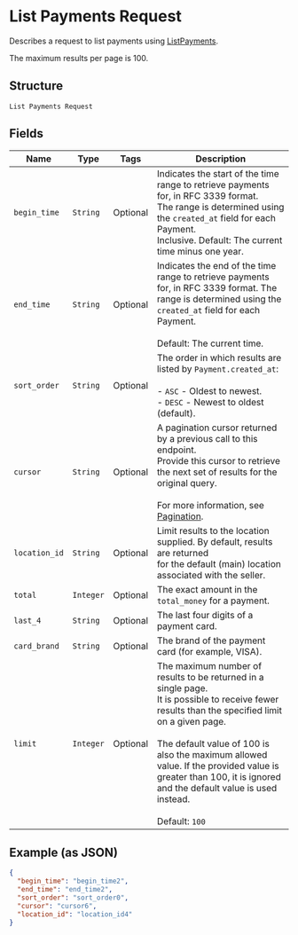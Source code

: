 
# List Payments Request

Describes a request to list payments using
[ListPayments](../../doc/api/payments.md#list-payments).

The maximum results per page is 100.

## Structure

`List Payments Request`

## Fields

| Name | Type | Tags | Description |
|  --- | --- | --- | --- |
| `begin_time` | `String` | Optional | Indicates the start of the time range to retrieve payments for, in RFC 3339 format.  <br>The range is determined using the `created_at` field for each Payment.<br>Inclusive. Default: The current time minus one year. |
| `end_time` | `String` | Optional | Indicates the end of the time range to retrieve payments for, in RFC 3339 format.  The<br>range is determined using the `created_at` field for each Payment.<br><br>Default: The current time. |
| `sort_order` | `String` | Optional | The order in which results are listed by `Payment.created_at`:<br><br>- `ASC` - Oldest to newest.<br>- `DESC` - Newest to oldest (default). |
| `cursor` | `String` | Optional | A pagination cursor returned by a previous call to this endpoint.<br>Provide this cursor to retrieve the next set of results for the original query.<br><br>For more information, see [Pagination](https://developer.squareup.com/docs/build-basics/common-api-patterns/pagination). |
| `location_id` | `String` | Optional | Limit results to the location supplied. By default, results are returned<br>for the default (main) location associated with the seller. |
| `total` | `Integer` | Optional | The exact amount in the `total_money` for a payment. |
| `last_4` | `String` | Optional | The last four digits of a payment card. |
| `card_brand` | `String` | Optional | The brand of the payment card (for example, VISA). |
| `limit` | `Integer` | Optional | The maximum number of results to be returned in a single page.<br>It is possible to receive fewer results than the specified limit on a given page.<br><br>The default value of 100 is also the maximum allowed value. If the provided value is<br>greater than 100, it is ignored and the default value is used instead.<br><br>Default: `100` |

## Example (as JSON)

```json
{
  "begin_time": "begin_time2",
  "end_time": "end_time2",
  "sort_order": "sort_order0",
  "cursor": "cursor6",
  "location_id": "location_id4"
}
```

